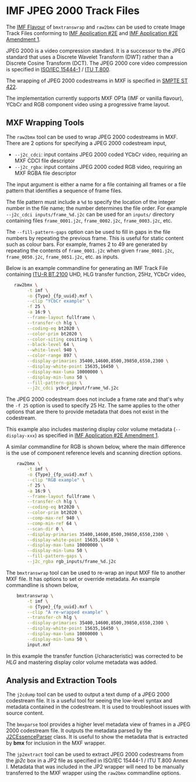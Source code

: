 # IMF JPEG 2000 Track Files

The [IMF Flavour](./imf_track_files.md) of `bmxtranswrap` and `raw2bmx` can be used to create Image Track Files conforming to [IMF Application #2E](https://ieeexplore.ieee.org/document/9097487) and [IMF Application #2E Amendment 1](https://ieeexplore.ieee.org/document/9286959).

JPEG 2000 is a video compression standard. It is a successor to the JPEG standard that uses a Discrete Wavelet Transform (DWT) rather than a Discrete Cosine Transform (DCT). The JPEG 2000 core video compression is specified in [ISO/IEC 15444-1](http://www.iso.org/iso/catalogue_detail.htm?csnumber=37674) / [ITU T.800](https://www.itu.int/rec/T-REC-T.800).

The wrapping of JPEG 2000 codestreams in MXF is specified in [SMPTE ST 422](https://ieeexplore.ieee.org/document/8984770).

The implementation currently supports MXF OP1a (IMF or vanilla flavour), YCbCr and RGB component video using a progressive frame layout.

## MXF Wrapping Tools

The `raw2bmx` tool can be used to wrap JPEG 2000 codestreams in MXF. There are 2 options for specifying a JPEG 2000 codestream input,

* `--j2c_cdci`: input contains JPEG 2000 coded YCbCr video, requiring an MXF CDCI file descriptor
* `--j2c_rgba`: input contains JPEG 2000 coded RGB video, requiring an MXF RGBA file descriptor

The input argument is either a name for a file containing all frames or a file pattern that identifies a sequence of frame files.

The file pattern must include a `%d` to specify the location of the integer number in the file name; the number determines the file order. For example `--j2c_cdci inputs/frame_%d.j2c` can be used for an `inputs/` directory containing files `frame_0001.j2c`, `frame_0002.j2c`, `frame_0003.j2c`, etc.

The `--fill-pattern-gaps` option can be used to fill in gaps in the file numbers by repeating the previous frame. This is useful for static content such as colour bars. For example, frames 2 to 49 are generated by repeating the contents of `frame_0001.j2c` when given `frame_0001.j2c`, `frame_0050.j2c`, `frame_0051.j2c`, etc. as inputs.

Below is an example commandline for generating an IMF Track File containing [ITU-R BT.2100](https://www.itu.int/rec/R-REC-BT.2100) UHD, HLG transfer function, 25Hz, YCbCr video,

```bash
   raw2bmx \
        -t imf \
        -o {Type}_{fp_uuid}.mxf \
        --clip "YCbCr example" \
        -f 25 \
        -a 16:9 \
        --frame-layout fullframe \
        --transfer-ch hlg \
        --coding-eq bt2020 \
        --color-prim bt2020 \
        --color-siting cositing \
        --black-level 64 \
        --white-level 940 \
        --color-range 897 \
        --display-primaries 35400,14600,8500,39850,6550,2300 \
        --display-white-point 15635,16450 \
        --display-max-luma 10000000 \
        --display-min-luma 50 \
        --fill-pattern-gaps \
        --j2c_cdci ycbcr_input/frame_%d.j2c
```

The JPEG 2000 codestream does not include a frame rate and that's why the `-f 25` option is used to specify 25 Hz. The same applies to the other options that are there to provide metadata that does not exist in the codestream.

This example also includes mastering display color volume metadata (`--display-xxx`) as specified in [IMF Application #2E Amendment 1](https://ieeexplore.ieee.org/document/9286959).

A similar commandline for RGB is shown below, where the main difference is the use of component reference levels and scanning direction options.

```bash
    raw2bmx \
        -t imf \
        -o {Type}_{fp_uuid}.mxf \
        --clip "RGB example" \
        -f 25 \
        -a 16:9 \
        --frame-layout fullframe \
        --transfer-ch hlg \
        --coding-eq bt2020 \
        --color-prim bt2020 \
        --comp-max-ref 940 \
        --comp-min-ref 64 \
        --scan-dir 0 \
        --display-primaries 35400,14600,8500,39850,6550,2300 \
        --display-white-point 15635,16450 \
        --display-max-luma 10000000 \
        --display-min-luma 50 \
        --fill-pattern-gaps \
        --j2c_rgba rgb_inputs/frame_%d.j2c
```

The `bmxtranswrap` tool can be used to re-wrap an input MXF file to another MXF file. It has options to set or override metadata. An example commandline is shown below,

```bash
    bmxtranswrap \
        -t imf \
        -o {Type}_{fp_uuid}.mxf \
        --clip "A re-wrapped example" \
        --transfer-ch hlg \
        --display-primaries 35400,14600,8500,39850,6550,2300 \
        --display-white-point 15635,16450 \
        --display-max-luma 10000000 \
        --display-min-luma 50 \
        input.mxf
```

In this example the transfer function (/characteristic) was corrected to be *HLG* and mastering display color volume metadata was added.

## Analysis and Extraction Tools

The `j2cdump` tool can be used to output a text dump of a JPEG 2000 codestream file. It is a useful tool for seeing the low-level syntax and metadata contained in the codestream. It is used to troubleshoot issues with source content.

The `bmxparse` tool provides a higher level metadata view of frames in a JPEG 2000 codestream file. It outputs the metadata parsed by the [J2CEssenceParser](../src/essence_parser/J2CEssenceParser.cpp) class. It is useful to show the metadata that is extracted by **bmx** for inclusion in the MXF wrapper.

The `jp2extract` tool can be used to extract JPEG 2000 codestreams from the *jp2c* box in a JP2 file as specified in ISO/IEC 15444-1 / ITU T.800 Annex I. Metadata that was included in the JP2 wrapper will need to be manually transferred to the MXF wrapper using the `raw2bmx` commandline options.
